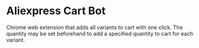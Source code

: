# Aliexpress Cart Bot

Chrome web extension that adds all variants to cart with one click. The quantity may be set beforehand to add a specified quantity to cart for each variant. 